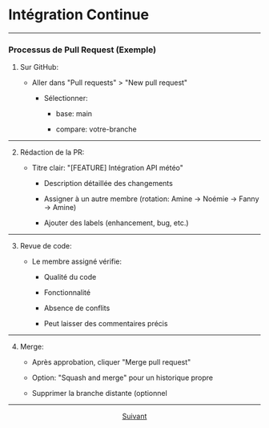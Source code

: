 # Intégration Continue

---

### Processus de Pull Request (Exemple)

1. Sur GitHub:

    * Aller dans "Pull requests" > "New pull request"

        * Sélectionner:

           * base: main

           * compare: votre-branche

---

2. Rédaction de la PR:

    * Titre clair: "[FEATURE] Intégration API météo"

        * Description détaillée des changements

        * Assigner à un autre membre (rotation: Amine → Noémie → Fanny → Amine)

        * Ajouter des labels (enhancement, bug, etc.)

---

3. Revue de code:

    * Le membre assigné vérifie:

        * Qualité du code

        * Fonctionnalité

        * Absence de conflits

        * Peut laisser des commentaires précis

---

4. Merge:

    * Après approbation, cliquer "Merge pull request"

    * Option: "Squash and merge" pour un historique propre

    * Supprimer la branche distante (optionnel

---

<p align="center">
<a href="./fusionBranch.md">Suivant</a>
</p>